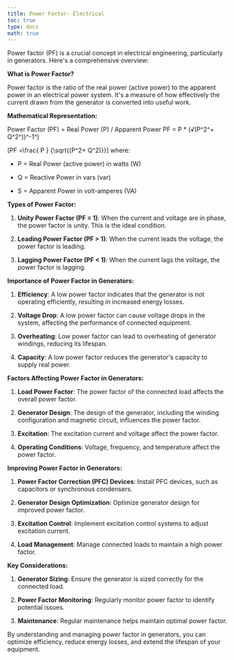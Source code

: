 ```yaml
---
title: Power Factor- Electrical
toc: true
type: docs
math: true
---
```

Power factor (PF) is a crucial concept in electrical engineering, particularly in generators. Here's a comprehensive overview:

**What is Power Factor?**

Power factor is the ratio of the real power (active power) to the apparent power in an electrical power system. It's a measure of how effectively the current drawn from the generator is converted into useful work.

**Mathematical Representation:**

Power Factor (PF) = Real Power (P) / Apparent Power 
PF = P *  (√(P^2^+ Q^2^))^-1^)

\[PF =\frac{ P } {\sqrt{(P^2+ Q^2)}}\]
where:

-   P = Real Power (active power) in watts (W)
    
-   Q = Reactive Power in vars (var)
    
-   S = Apparent Power in volt-amperes (VA)
    

**Types of Power Factor:**

1.  **Unity Power Factor (PF = 1)**: When the current and voltage are in phase, the power factor is unity. This is the ideal condition.
    
2.  **Leading Power Factor (PF > 1)**: When the current leads the voltage, the power factor is leading.
    
3.  **Lagging Power Factor (PF < 1)**: When the current lags the voltage, the power factor is lagging.
    

**Importance of Power Factor in Generators:**

1.  **Efficiency**: A low power factor indicates that the generator is not operating efficiently, resulting in increased energy losses.
    
2.  **Voltage Drop**: A low power factor can cause voltage drops in the system, affecting the performance of connected equipment.
    
3.  **Overheating**: Low power factor can lead to overheating of generator windings, reducing its lifespan.
    
4.  **Capacity**: A low power factor reduces the generator's capacity to supply real power.
    

**Factors Affecting Power Factor in Generators:**

1.  **Load Power Factor**: The power factor of the connected load affects the overall power factor.
    
2.  **Generator Design**: The design of the generator, including the winding configuration and magnetic circuit, influences the power factor.
    
3.  **Excitation**: The excitation current and voltage affect the power factor.
    
4.  **Operating Conditions**: Voltage, frequency, and temperature affect the power factor.
    

**Improving Power Factor in Generators:**

1.  **Power Factor Correction (PFC) Devices**: Install PFC devices, such as capacitors or synchronous condensers.
    
2.  **Generator Design Optimization**: Optimize generator design for improved power factor.
    
3.  **Excitation Control**: Implement excitation control systems to adjust excitation current.
    
4.  **Load Management**: Manage connected loads to maintain a high power factor.
    

**Key Considerations:**

1.  **Generator Sizing**: Ensure the generator is sized correctly for the connected load.
    
2.  **Power Factor Monitoring**: Regularly monitor power factor to identify potential issues.
    
3.  **Maintenance**: Regular maintenance helps maintain optimal power factor.
    

By understanding and managing power factor in generators, you can optimize efficiency, reduce energy losses, and extend the lifespan of your equipment.
